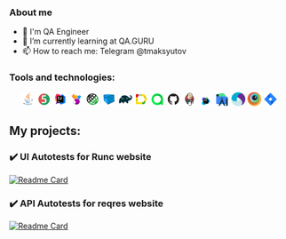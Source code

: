 ### About me

- 💼 I'm QA Engineer
- 🌱 I’m currently learning at QA.GURU
- 📫 How to reach me: Telegram @tmaksyutov

### Tools and technologies:
<p  align="center">
  <code><img width="5%" title="Java" src="./images/icons/Java.svg"></code>
  <code><img width="5%" title="JUnit5" src="./images/icons/Junit5.svg"></code>
  <code><img width="5%" title="IntelliJ IDEA" src="./images/icons/Idea.svg"></code>
  <code><img width="5%" title="Selenide" src="./images/icons/Selenide.svg"></code>
  <code><img width="5%" title="REST-Assured" src="./images/icons/RestAssured.svg"></code>
  <code><img width="5%" title="Selenoid" src="./images/icons/Selenoid.svg"></code>
  <code><img width="5%" title="Gradle" src="./images/icons/Gradle.svg"></code>
  <code><img width="5%" title="Allure Report" src="./images/icons/Allure.svg"></code>
  <code><img width="5%" title="Allure TestOps" src="./images/icons/Allure_TO.svg"></code>
  <code><img width="5%" title="Github" src="./images/icons/GitHub.svg"></code>
  <code><img width="5%" title="Jenkins" src="./images/icons/Jenkins.svg"></code>
  <code><img width="5%" title="TeamCity" src="./images/icons/TeamCity.svg"></code>
  <code><img width="5%" title="AndroidStudio" src="./images/icons/Android-studio.svg"></code>
  <code><img width="5%" title="Appium" src="./images/icons/Appium.svg"></code>
  <code><img width="5%" title="Browserstack" src="./images/icons/Browserstack.svg"></code>
  <code><img width="5%" title="Jira" src="./images/icons/Jira.svg"></code>
</p>

## My projects:
### :heavy_check_mark: UI Autotests for Runc website
[![Readme Card](https://github-readme-stats.vercel.app/api/pin/?username=tmaksyutov&repo=qa_guru_diplom_ui)](https://github.com/tmaksyutov/qa_guru_diplom_ui)

### :heavy_check_mark: API Autotests for reqres website
[![Readme Card](https://github-readme-stats.vercel.app/api/pin/?username=tmaksyutov&repo=qa_guru_diplom_api)](https://github.com/tmaksyutov/qa_guru_diplom_api)
